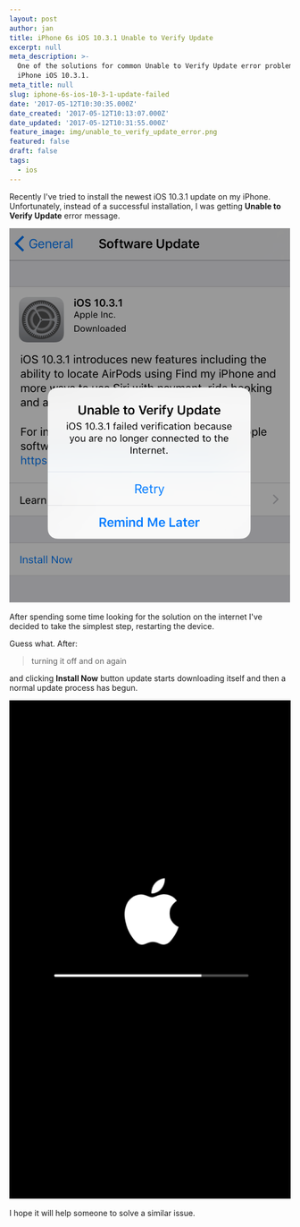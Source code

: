 ```yaml
---
layout: post
author: jan
title: iPhone 6s iOS 10.3.1 Unable to Verify Update
excerpt: null
meta_description: >-
  One of the solutions for common Unable to Verify Update error problem on
  iPhone iOS 10.3.1.
meta_title: null
slug: iphone-6s-ios-10-3-1-update-failed
date: '2017-05-12T10:30:35.000Z'
date_created: '2017-05-12T10:13:07.000Z'
date_updated: '2017-05-12T10:31:55.000Z'
feature_image: img/unable_to_verify_update_error.png
featured: false
draft: false
tags:
  - ios
---
```

Recently I've tried to install the newest iOS 10.3.1 update on my iPhone. Unfortunately, instead of a successful installation, I was getting **Unable to Verify Update** error message.

![iOS 10.3.1 Unable to Verify Update error](img/unable_to_verify_update.png)

After spending some time looking for the solution on the internet I've decided to take the simplest step, restarting the device.

Guess what. After:

> turning it off and on again

and clicking **Install Now** button update starts downloading itself and then a normal update process has begun.

![iOS 10.3.1 update process](img/ios_update_screen.png)

I hope it will help someone to solve a similar issue.
